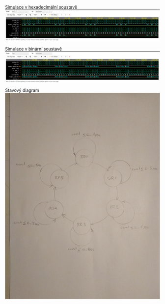 Simulace v hexadecimální soustavě
![taskone](simhex.png)





Simulace v binární soustavě
![taskone](simbin.png)



Stavový diagram
![taskone](diagram.jpg)
